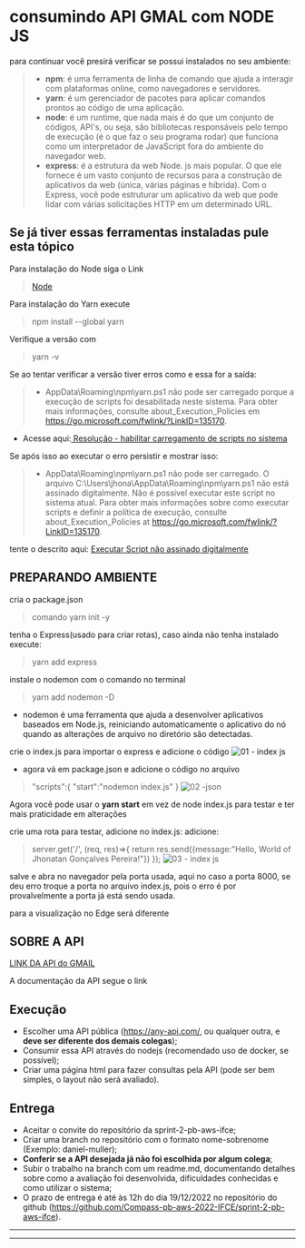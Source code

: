 # consumindo API GMAL com NODE JS

para continuar você presirá verificar se possui instalados no seu ambiente:
>- **npm**: é uma ferramenta de linha de comando que ajuda a interagir com plataformas online, como navegadores e servidores. 
>- **yarn**: é um gerenciador de pacotes para aplicar comandos prontos ao código de uma aplicação.
>- **node**: é um runtime, que nada mais é do que um conjunto de códigos, API's, ou seja, são bibliotecas responsáveis pelo tempo de execução (é o que faz o seu programa rodar) que funciona como um interpretador de JavaScript fora do ambiente do navegador web.
>- **express**:  é a estrutura da web Node. js mais popular. O que ele fornece é um vasto conjunto de recursos para a construção de aplicativos da web (única, várias páginas e híbrida). Com o Express, você pode estruturar um aplicativo da web que pode lidar com várias solicitações HTTP em um determinado URL.

## Se já tiver essas ferramentas instaladas pule esta tópico
Para instalação do Node siga o Link 
>[Node](https://nodejs.org/en/download/)


Para instalação do Yarn execute 
> npm install --global yarn

Verifique a versão com
> yarn -v

Se ao tentar verificar a versão tiver erros como e essa for a saída:
>- AppData\Roaming\npm\yarn.ps1 não pode ser carregado porque a execução de scripts foi desabilitada neste sistema. Para obter mais informações, consulte about_Execution_Policies em https://go.microsoft.com/fwlink/?LinkID=135170.

 - Acesse aqui:[ Resolução - habilitar carregamento de scripts no sistema]( https://pt.stackoverflow.com/questions/220078/o-que-significa-o-erro-execu%c3%a7%c3%a3o-de-scripts-foi-desabilitada-neste-sistema)

Se após isso ao executar o erro persistir e mostrar isso:
>- AppData\Roaming\npm\yarn.ps1 não pode ser carregado. O arquivo C:\Users\jhona\AppData\Roaming\npm\yarn.ps1 não está assinado digitalmente. Não é possível executar este script no sistema atual. Para obter mais informações sobre como executar scripts e definir a política de execução,    consulte about_Execution_Policies at https://go.microsoft.com/fwlink/?LinkID=135170.

tente o descrito aqui: [Executar Script não assinado digitalmente](https://lilinguas.com/erro-powershell-o-ficheiro-n%C3%A3o-est%C3%A1-assinado-digitalmente/)



## PREPARANDO AMBIENTE

cria o package.json
> comando yarn init -y

tenha o Express(usado para criar rotas), caso ainda não tenha instalado execute:
>   yarn add express

instale o nodemon com o comando no terminal
> yarn add nodemon -D
- nodemon é uma ferramenta que ajuda a desenvolver aplicativos baseados em Node.js, reiniciando automaticamente o aplicativo do nó quando as alterações de arquivo no diretório são detectadas.

crie o index.js para importar o express e adicione o código
![01 - index js](https://user-images.githubusercontent.com/94761781/208316531-f3ccc413-36bf-4c16-9b03-ce6e4decd299.png)

- agora vá em package.json e adicione o código no arquivo 
>"scripts":{
    "start":"nodemon index.js"
}
![02 -json](https://user-images.githubusercontent.com/94761781/208316533-14c9b6cc-5ade-46e1-8f81-6f912f754a53.png)



Agora você pode usar o **yarn start** em vez de node index.js para testar e ter mais praticidade em alterações


crie uma rota para testar, adicione no index.js: 
adicione:
> server.get('/', (req, res)=>{
    return res.send({message:"Hello, World of Jhonatan Gonçalves Pereira!"})
});
![03 - index js](https://user-images.githubusercontent.com/94761781/208316534-0974f071-b79d-45ca-aa08-d59801dca09d.png)

salve e abra no navegador pela porta usada, aqui no caso a porta 8000, se deu erro troque a porta no arquivo index.js, pois o erro é por provalvelmente a porta já está sendo usada.

para a visualização no Edge será diferente

## SOBRE A API 

[LINK DA API do GMAIL](https://developers.google.com/gmail/api/ )

A documentação da API segue o link



## Execução
- Escolher uma API pública (https://any-api.com/, ou qualquer outra, e **deve ser diferente dos demais colegas**);
- Consumir essa API através do nodejs (recomendado uso de docker, se possível);
- Criar uma página html para fazer consultas pela API (pode ser bem simples, o layout não será avaliado).

## Entrega
- Aceitar o convite do repositório da sprint-2-pb-aws-ifce;
- Criar uma branch no repositório com o formato nome-sobrenome (Exemplo: daniel-muller);
- **Conferir se a API desejada já não foi escolhida por algum colega**;
- Subir o trabalho na branch com um readme.md, documentando detalhes sobre como a avaliação foi desenvolvida, dificuldades conhecidas e como utilizar o sistema;
- O prazo de entrega é até às 12h do dia 19/12/2022 no repositório do github (https://github.com/Compass-pb-aws-2022-IFCE/sprint-2-pb-aws-ifce).

---
---
